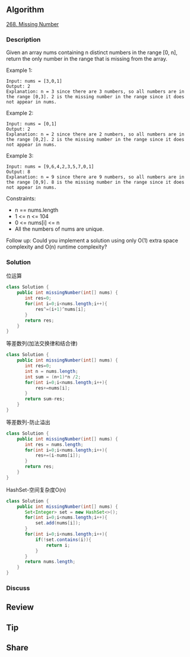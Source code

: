 ## Algorithm

[268. Missing Number](https://leetcode.com/problems/missing-number/)

### Description

Given an array nums containing n distinct numbers in the range [0, n], return the only number in the range that is missing from the array.


Example 1:

```
Input: nums = [3,0,1]
Output: 2
Explanation: n = 3 since there are 3 numbers, so all numbers are in the range [0,3]. 2 is the missing number in the range since it does not appear in nums.
```

Example 2:

```
Input: nums = [0,1]
Output: 2
Explanation: n = 2 since there are 2 numbers, so all numbers are in the range [0,2]. 2 is the missing number in the range since it does not appear in nums.
```

Example 3:

```
Input: nums = [9,6,4,2,3,5,7,0,1]
Output: 8
Explanation: n = 9 since there are 9 numbers, so all numbers are in the range [0,9]. 8 is the missing number in the range since it does not appear in nums.
```

Constraints:

- n == nums.length
- 1 <= n <= 104
- 0 <= nums[i] <= n
- All the numbers of nums are unique.

Follow up: Could you implement a solution using only O(1) extra space complexity and O(n) runtime complexity?

### Solution

位运算

```java
class Solution {
    public int missingNumber(int[] nums) {
       int res=0;
       for(int i=0;i<nums.length;i++){
           res^=(i+1)^nums[i];
       }
       return res;
    }
}
```

等差数列(加法交换律和结合律)

```java
class Solution {
    public int missingNumber(int[] nums) {
       int res=0;
       int n = nums.length;
       int sum = (n+1)*n /2;
       for(int i=0;i<nums.length;i++){
           res+=nums[i];
       }
       return sum-res;
    }
}
```

等差数列-防止溢出

```java
class Solution {
    public int missingNumber(int[] nums) {
       int res = nums.length;
       for(int i=0;i<nums.length;i++){
           res+=(i-nums[i]);
       }
       return res;
    }
}
```

HashSet-空间复杂度O(n)

```Java
class Solution {
    public int missingNumber(int[] nums) {
       Set<Integer> set = new HashSet<>();
       for(int i=0;i<nums.length;i++){
           set.add(nums[i]);
       }
       for(int i=0;i<nums.length;i++){
           if(!set.contains(i)){
               return i;
           }
       }
       return nums.length;
    }
}
```

### Discuss

## Review


## Tip


## Share
